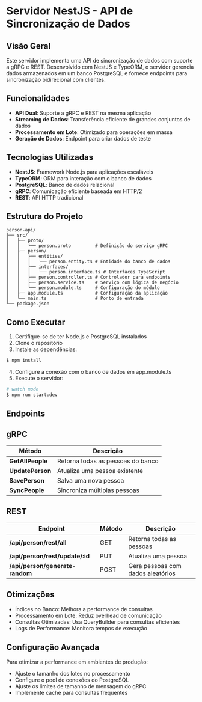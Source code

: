 # Servidor NestJS - API de Sincronização de Dados

## Visão Geral
Este servidor implementa uma API de sincronização de dados com suporte a gRPC e REST. Desenvolvido com NestJS e TypeORM, o servidor gerencia dados armazenados em um banco PostgreSQL e fornece endpoints para sincronização bidirecional com clientes.

## Funcionalidades
- **API Dual**: Suporte a gRPC e REST na mesma aplicação
- **Streaming de Dados**: Transferência eficiente de grandes conjuntos de dados
- **Processamento em Lote**: Otimizado para operações em massa
- **Geração de Dados**: Endpoint para criar dados de teste

## Tecnologias Utilizadas
- **NestJS**: Framework Node.js para aplicações escaláveis
- **TypeORM**: ORM para interação com o banco de dados
- **PostgreSQL**: Banco de dados relacional
- **gRPC**: Comunicação eficiente baseada em HTTP/2
- **REST**: API HTTP tradicional

## Estrutura do Projeto
```
person-api/
├── src/
│   ├── proto/
│   │   └── person.proto         # Definição do serviço gRPC
│   ├── person/
│   │   ├── entities/
│   │   │   └── person.entity.ts # Entidade do banco de dados
│   │   ├── interfaces/
│   │   │   └── person.interface.ts # Interfaces TypeScript
│   │   ├── person.controller.ts # Controlador para endpoints
│   │   ├── person.service.ts    # Serviço com lógica de negócio
│   │   └── person.module.ts     # Configuração do módulo
│   ├── app.module.ts            # Configuração da aplicação
│   └── main.ts                  # Ponto de entrada
└── package.json
```

## Como Executar
1. Certifique-se de ter Node.js e PostgreSQL instalados
2. Clone o repositório
3. Instale as dependências:
```bash
$ npm install
```
4. Configure a conexão com o banco de dados em app.module.ts
5. Execute o servidor:
```bash
# watch mode
$ npm run start:dev
```

## Endpoints
## gRPC
|Método	| Descrição|
|-------|----------|
|**GetAllPeople**|	Retorna todas as pessoas do banco|
|**UpdatePerson**|	Atualiza uma pessoa existente|
|**SavePerson**|	Salva uma nova pessoa|
|**SyncPeople**|	Sincroniza múltiplas pessoas|

## REST
|Endpoint |	Método |	Descrição |
|---------|--------|------------|
|**/api/person/rest/all**|	GET|	Retorna todas as pessoas|
|**/api/person/rest/update/:id**|	PUT|	Atualiza uma pessoa|
|**/api/person/generate-random**|	POST|	Gera pessoas com dados aleatórios|

## Otimizações
- Índices no Banco: Melhora a performance de consultas
- Processamento em Lote: Reduz overhead de comunicação
- Consultas Otimizadas: Usa QueryBuilder para consultas eficientes
- Logs de Performance: Monitora tempos de execução

 ## Configuração Avançada
Para otimizar a performance em ambientes de produção:
- Ajuste o tamanho dos lotes no processamento
- Configure o pool de conexões do PostgreSQL
- Ajuste os limites de tamanho de mensagem do gRPC
- Implemente cache para consultas frequentes
